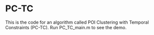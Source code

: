 # PC-TC
This is the code for an algorithm called POI Clustering with Temporal Constraints (PC-TC). 
Run PC_TC_main.m to see the demo.
